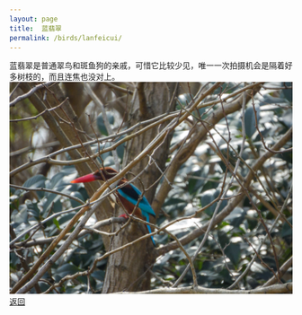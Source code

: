 ```yaml
---
layout: page
title: 	蓝翡翠
permalink: /birds/lanfeicui/
---
```

蓝翡翠是普通翠鸟和斑鱼狗的亲戚，可惜它比较少见，唯一一次拍摄机会是隔着好多树枝的，而且连焦也没对上。
![](../picture/蓝翡翠/DSCN7569.jpg)
[返回](../../)